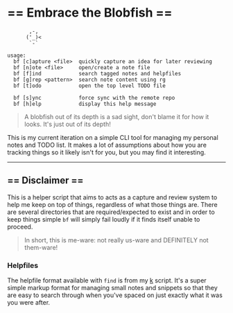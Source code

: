 # == Embrace the Blobfish ==
```
       ,-,
      ('_)<
       `-`

usage:
  bf [c]apture <file>  quickly capture an idea for later reviewing
  bf [n]ote <file>     open/create a note file
  bf [f]ind            search tagged notes and helpfiles
  bf [g]rep <pattern>  search note content using rg
  bf [t]odo            open the top level TODO file

  bf [s]ync            force sync with the remote repo
  bf [h]elp            display this help message
```

> A blobfish out of its depth is a sad sight, don't blame it for how it looks.
> It's just out of its depth!

This is my current iteration on a simple CLI tool for managing my personal
notes and TODO list. It makes a lot of assumptions about how you are tracking things
so it likely isn't for you, but you may find it interesting.

--------------------

## == Disclaimer ==
This is a helper script that aims to acts as a capture and review system to
help me keep on top of things, regardless of what those things are. There
are several directories that are required/expected to exist and in order to
keep things simple `bf` will simply fail loudly if it finds itself unable to
proceed.

> In short, this is me-ware: not really us-ware and DEFINITELY not them-ware!


### Helpfiles

The helpfile format available with `find` is from my [k](https://github.com/sminez/k) script.
It's a super simple markup format for managing small notes and snippets so that they are easy
to search through when you've spaced on just exactly what it was you were after.
